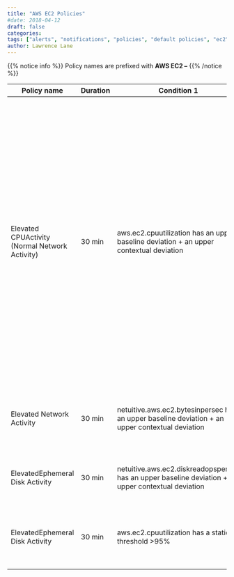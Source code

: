 ```yaml
---
title: "AWS EC2 Policies"
#date: 2018-04-12
draft: false
categories:
tags: ["alerts", "notifications", "policies", "default policies", "ec2", "aws"]
author: Lawrence Lane
---
```

{{% notice info %}}
Policy names are prefixed with **AWS EC2 –**
{{% /notice %}}

| Policy name                                    | Duration | Condition 1                                                                                        | (and) Condition 2                                                                                                    | (and) Condition 3                                                                                                      | Cat.    | Description                                                                                                                                                                                                                                                                                                                                                                                                  |
|------------------------------------------------|----------|----------------------------------------------------------------------------------------------------|----------------------------------------------------------------------------------------------------------------------|------------------------------------------------------------------------------------------------------------------------|---------|--------------------------------------------------------------------------------------------------------------------------------------------------------------------------------------------------------------------------------------------------------------------------------------------------------------------------------------------------------------------------------------------------------------|
| Elevated CPUActivity (Normal Network Activity) | 30 min   | aws.ec2.cpuutilization has an upper baseline deviation + an upper contextual deviation             | netuitive.aws.ec2.bytesinpersec does not have a upper baseline deviation + does not have a upper contextual deviation | netuitive.aws.ec2.bytesoutpersec does not have a upper baseline deviation + does not have a upper contextual deviationn | INFO    | Increases in CPU activity are not uncommon when there is a rise in network activity. Increased traffic to a server means more work for that server to do. This policy is designed to catch cases where CPU activity is higher than than normal, and said behavior cannot be explained by a corresponding increase in network traffic. It may or may not represent a problem, but it is useful to know about. |
| Elevated Network Activity                      | 30 min   | netuitive.aws.ec2.bytesinpersec  has an upper baseline deviation + an upper contextual deviation    | netuitive.aws.ec2.bytesoutpersec has an upper baseline deviation + an upper contextual deviation                      |                                                                                                                        | INFO    | Indicates an increase in network activity above what is considered to be normal.                                                                                                                                                                                                                                                                                                                             |
| ElevatedEphemeral Disk Activity                | 30 min   | netuitive.aws.ec2.diskreadopspersec has an upper baseline deviation + an upper contextual deviation | netuitive.aws.ec2.diskwriteopspersec has an upper baseline deviation + an upper contextual deviation                  |                                                                                                                        | INFO    | Indicates an increase in disk activity above what is considered to be normal.                                                                                                                                                                                                                                                                                                                                |
| ElevatedEphemeral Disk Activity                | 30 min   | aws.ec2.cpuutilization has a static threshold >95%                                                 |                                                                                                                      |                                                                                                                        | WARNING | The CPU on the EC2 instance has exceeded 95% for at least 15 minutes.                                                                                                                                                                                                                                                                                                                                        |
